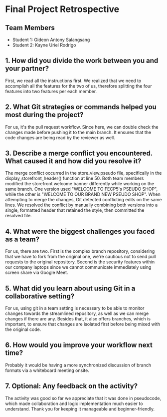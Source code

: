 # Final Project Retrospective

## Team Members
- Student 1: Gideon Antony Salangsang
- Student 2: Kayne Uriel Rodrigo

## 1. How did you divide the work between you and your partner?
First, we read all the instructions first. We realized that we need to accomplish all the features for the two of us, therefore splitting the four features into two features per each member.

## 2. What Git strategies or commands helped you most during the project?
For us, it's the pull request workflow. Since here, we can double check the changes made before pushing it to the main branch. It ensures that the code changes are being read by the reviewer as well.

## 3. Describe a merge conflict you encountered. What caused it and how did you resolve it?
The merge conflict occurred in the store_view.pseudo file, specifically in the display_storefront_header() function at line 50. Both team members modified the storefront welcome banner differently while working on the same branch. One version used "WELCOME TO FECP5's PSEUDO SHOP", while the other is "WELCOME TO OUR BRAND NEW PSEUDO SHOP". When attempting to merge the changes, Git detected conflicting edits on the same lines. We resolved the conflict by manually combining both versions into a single, formatted header that retained the style, then committed the resolved file.

## 4. What were the biggest challenges you faced as a team?
For us, there are two. First is the complex branch repository, considering that we have to fork from the original one, we're cautious not to send pull requests to the original repository. Second is the security features within our company laptops since we cannot communicate immediately using screen share via Google Meet.

## 5. What did you learn about using Git in a collaborative setting?
For us, using git in a team setting is necessary to be able to monitor changes towards the streamlined repository, as well as we can merge changes if there are any. Besides that, it also offers branches, which is important, to ensure that changes are isolated first before being mixed with the original code.

## 6. How would you improve your workflow next time?
Probably it would be having a more synchronized discussion of branch formats via a whiteboard meeting onsite.

## 7. Optional: Any feedback on the activity?
The activity was good so far we appreciate that it was done in pseudocode, which made collaboration and logic implementation much easier to understand. Thank you for keeping it manageable and beginner-friendly.

